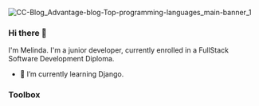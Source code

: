 ![CC-Blog_Advantage-blog-Top-programming-languages_main-banner_1](https://user-images.githubusercontent.com/64651250/131195748-2829fb5e-3464-466f-94f9-1788dcdb9d5e.jpeg)

### Hi there 👋

I'm Melinda. I'm a junior developer, currently enrolled in a FullStack Software Development Diploma.
- 🌱 I’m currently learning Django.

### Toolbox


